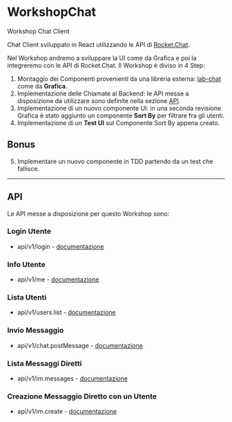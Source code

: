 # WorkshopChat

Workshop Chat Client

Chat Client sviluppato in React utilizzando le API di [Rocket.Chat](https://rocket.chat/).

Nel Workshop andremo a sviluppare la UI come da Grafica e poi la integreremo con le API di Rocket.Chat.
Il Workshop è diviso in 4 Step:

1. Montaggio dei Componenti provenienti da una libreria esterna: [lab-chat](https://www.npmjs.com/package/@revh/lab-chat) come da **Grafica**.
2. Implementazione delle Chiamate al Backend: le API messe a disposizione da utilizzare sono definite nella sezione [API](#api).
3. Implementazione di un nuovo componente UI: in una seconda revisione Grafica è stato aggiunto un componente **Sort By** per filtrare fra gli utenti.
4. Implementazione di un **Test UI** sul Componente Sort By appena creato.

## Bonus

5. Implementare un nuovo componente in TDD partendo da un test che fallisce.

---

## API

Le API messe a disposizione per questo Workshop sono:

### Login Utente

- api/v1/login - [documentazione](https://rocket.chat/docs/developer-guides/rest-api/authentication/login/)

### Info Utente

- api/v1/me - [documentazione](https://rocket.chat/docs/developer-guides/rest-api/authentication/me/)

### Lista Utenti

- api/v1/users.list - [documentazione](https://rocket.chat/docs/developer-guides/rest-api/users/list/)

### Invio Messaggio

- api/v1/chat.postMessage - [documentazione](https://rocket.chat/docs/developer-guides/rest-api/chat/postmessage/)

### Lista Messaggi Diretti

- api/v1/im.messages - [documentazione](https://rocket.chat/docs/developer-guides/rest-api/im/messages/)

### Creazione Messaggio Diretto con un Utente

- api/v1/im.create - [documentazione](https://rocket.chat/docs/developer-guides/rest-api/im/create/)
